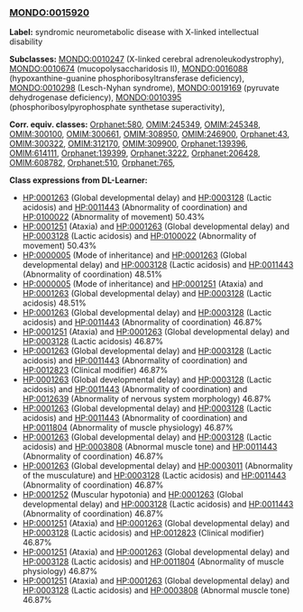 
### [MONDO:0015920](http://purl.obolibrary.org/obo/MONDO_0015920)
**Label:** syndromic neurometabolic disease with X-linked intellectual disability

**Subclasses:** [MONDO:0010247](http://purl.obolibrary.org/obo/MONDO_0010247) (X-linked cerebral adrenoleukodystrophy), [MONDO:0010674](http://purl.obolibrary.org/obo/MONDO_0010674) (mucopolysaccharidosis II), [MONDO:0016088](http://purl.obolibrary.org/obo/MONDO_0016088) (hypoxanthine-guanine phosphoribosyltransferase deficiency), [MONDO:0010298](http://purl.obolibrary.org/obo/MONDO_0010298) (Lesch-Nyhan syndrome), [MONDO:0019169](http://purl.obolibrary.org/obo/MONDO_0019169) (pyruvate dehydrogenase deficiency), [MONDO:0010395](http://purl.obolibrary.org/obo/MONDO_0010395) (phosphoribosylpyrophosphate synthetase superactivity), 

**Corr. equiv. classes:** [Orphanet:580](http://www.orpha.net/ORDO/Orphanet_580), [OMIM:245349](http://purl.obolibrary.org/obo/OMIM_245349), [OMIM:245348](http://purl.obolibrary.org/obo/OMIM_245348), [OMIM:300100](http://purl.obolibrary.org/obo/OMIM_300100), [OMIM:300661](http://purl.obolibrary.org/obo/OMIM_300661), [OMIM:308950](http://purl.obolibrary.org/obo/OMIM_308950), [OMIM:246900](http://purl.obolibrary.org/obo/OMIM_246900), [Orphanet:43](http://www.orpha.net/ORDO/Orphanet_43), [OMIM:300322](http://purl.obolibrary.org/obo/OMIM_300322), [OMIM:312170](http://purl.obolibrary.org/obo/OMIM_312170), [OMIM:309900](http://purl.obolibrary.org/obo/OMIM_309900), [Orphanet:139396](http://www.orpha.net/ORDO/Orphanet_139396), [OMIM:614111](http://purl.obolibrary.org/obo/OMIM_614111), [Orphanet:139399](http://www.orpha.net/ORDO/Orphanet_139399), [Orphanet:3222](http://www.orpha.net/ORDO/Orphanet_3222), [Orphanet:206428](http://www.orpha.net/ORDO/Orphanet_206428), [OMIM:608782](http://purl.obolibrary.org/obo/OMIM_608782), [Orphanet:510](http://www.orpha.net/ORDO/Orphanet_510), [Orphanet:765](http://www.orpha.net/ORDO/Orphanet_765), 

**Class expressions from DL-Learner:**

- [HP:0001263](http://purl.obolibrary.org/obo/HP_0001263) (Global developmental delay) and [HP:0003128](http://purl.obolibrary.org/obo/HP_0003128) (Lactic acidosis) and [HP:0011443](http://purl.obolibrary.org/obo/HP_0011443) (Abnormality of coordination) and [HP:0100022](http://purl.obolibrary.org/obo/HP_0100022) (Abnormality of movement) 50.43%
- [HP:0001251](http://purl.obolibrary.org/obo/HP_0001251) (Ataxia) and [HP:0001263](http://purl.obolibrary.org/obo/HP_0001263) (Global developmental delay) and [HP:0003128](http://purl.obolibrary.org/obo/HP_0003128) (Lactic acidosis) and [HP:0100022](http://purl.obolibrary.org/obo/HP_0100022) (Abnormality of movement) 50.43%
- [HP:0000005](http://purl.obolibrary.org/obo/HP_0000005) (Mode of inheritance) and [HP:0001263](http://purl.obolibrary.org/obo/HP_0001263) (Global developmental delay) and [HP:0003128](http://purl.obolibrary.org/obo/HP_0003128) (Lactic acidosis) and [HP:0011443](http://purl.obolibrary.org/obo/HP_0011443) (Abnormality of coordination) 48.51%
- [HP:0000005](http://purl.obolibrary.org/obo/HP_0000005) (Mode of inheritance) and [HP:0001251](http://purl.obolibrary.org/obo/HP_0001251) (Ataxia) and [HP:0001263](http://purl.obolibrary.org/obo/HP_0001263) (Global developmental delay) and [HP:0003128](http://purl.obolibrary.org/obo/HP_0003128) (Lactic acidosis) 48.51%
- [HP:0001263](http://purl.obolibrary.org/obo/HP_0001263) (Global developmental delay) and [HP:0003128](http://purl.obolibrary.org/obo/HP_0003128) (Lactic acidosis) and [HP:0011443](http://purl.obolibrary.org/obo/HP_0011443) (Abnormality of coordination) 46.87%
- [HP:0001251](http://purl.obolibrary.org/obo/HP_0001251) (Ataxia) and [HP:0001263](http://purl.obolibrary.org/obo/HP_0001263) (Global developmental delay) and [HP:0003128](http://purl.obolibrary.org/obo/HP_0003128) (Lactic acidosis) 46.87%
- [HP:0001263](http://purl.obolibrary.org/obo/HP_0001263) (Global developmental delay) and [HP:0003128](http://purl.obolibrary.org/obo/HP_0003128) (Lactic acidosis) and [HP:0011443](http://purl.obolibrary.org/obo/HP_0011443) (Abnormality of coordination) and [HP:0012823](http://purl.obolibrary.org/obo/HP_0012823) (Clinical modifier) 46.87%
- [HP:0001263](http://purl.obolibrary.org/obo/HP_0001263) (Global developmental delay) and [HP:0003128](http://purl.obolibrary.org/obo/HP_0003128) (Lactic acidosis) and [HP:0011443](http://purl.obolibrary.org/obo/HP_0011443) (Abnormality of coordination) and [HP:0012639](http://purl.obolibrary.org/obo/HP_0012639) (Abnormality of nervous system morphology) 46.87%
- [HP:0001263](http://purl.obolibrary.org/obo/HP_0001263) (Global developmental delay) and [HP:0003128](http://purl.obolibrary.org/obo/HP_0003128) (Lactic acidosis) and [HP:0011443](http://purl.obolibrary.org/obo/HP_0011443) (Abnormality of coordination) and [HP:0011804](http://purl.obolibrary.org/obo/HP_0011804) (Abnormality of muscle physiology) 46.87%
- [HP:0001263](http://purl.obolibrary.org/obo/HP_0001263) (Global developmental delay) and [HP:0003128](http://purl.obolibrary.org/obo/HP_0003128) (Lactic acidosis) and [HP:0003808](http://purl.obolibrary.org/obo/HP_0003808) (Abnormal muscle tone) and [HP:0011443](http://purl.obolibrary.org/obo/HP_0011443) (Abnormality of coordination) 46.87%
- [HP:0001263](http://purl.obolibrary.org/obo/HP_0001263) (Global developmental delay) and [HP:0003011](http://purl.obolibrary.org/obo/HP_0003011) (Abnormality of the musculature) and [HP:0003128](http://purl.obolibrary.org/obo/HP_0003128) (Lactic acidosis) and [HP:0011443](http://purl.obolibrary.org/obo/HP_0011443) (Abnormality of coordination) 46.87%
- [HP:0001252](http://purl.obolibrary.org/obo/HP_0001252) (Muscular hypotonia) and [HP:0001263](http://purl.obolibrary.org/obo/HP_0001263) (Global developmental delay) and [HP:0003128](http://purl.obolibrary.org/obo/HP_0003128) (Lactic acidosis) and [HP:0011443](http://purl.obolibrary.org/obo/HP_0011443) (Abnormality of coordination) 46.87%
- [HP:0001251](http://purl.obolibrary.org/obo/HP_0001251) (Ataxia) and [HP:0001263](http://purl.obolibrary.org/obo/HP_0001263) (Global developmental delay) and [HP:0003128](http://purl.obolibrary.org/obo/HP_0003128) (Lactic acidosis) and [HP:0012823](http://purl.obolibrary.org/obo/HP_0012823) (Clinical modifier) 46.87%
- [HP:0001251](http://purl.obolibrary.org/obo/HP_0001251) (Ataxia) and [HP:0001263](http://purl.obolibrary.org/obo/HP_0001263) (Global developmental delay) and [HP:0003128](http://purl.obolibrary.org/obo/HP_0003128) (Lactic acidosis) and [HP:0011804](http://purl.obolibrary.org/obo/HP_0011804) (Abnormality of muscle physiology) 46.87%
- [HP:0001251](http://purl.obolibrary.org/obo/HP_0001251) (Ataxia) and [HP:0001263](http://purl.obolibrary.org/obo/HP_0001263) (Global developmental delay) and [HP:0003128](http://purl.obolibrary.org/obo/HP_0003128) (Lactic acidosis) and [HP:0003808](http://purl.obolibrary.org/obo/HP_0003808) (Abnormal muscle tone) 46.87%


